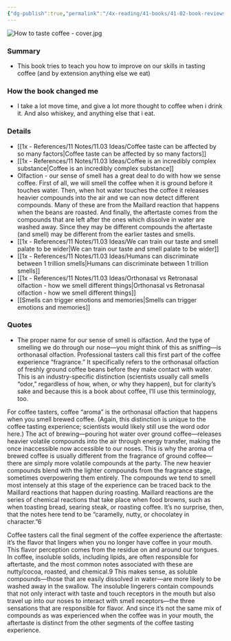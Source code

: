```yaml
---
{"dg-publish":true,"permalink":"/4x-reading/41-books/41-02-book-reviews/how-to-taste-coffee-develop-your-sensory-skills-and-get-the-most-out-of-every-cup-jessica-easto/","title":"How to Taste Coffee - Develop Your Sensory Skills and Get the Most Out of Every Cup - Jessica Easto","dgShowBacklinks":false}
---
```



 ![How to taste coffee - cover.jpg](/img/user/4x%20-%20Reading/41%20Books/41.02%20Book%20reviews/How%20to%20taste%20coffee%20-%20cover.jpg)
 
### Summary
- This book tries to teach you how to improve on our skills in tasting coffee (and by extension anything else we eat)

### How the book changed me
- I take a lot move time, and give a lot more thought to coffee when i drink it. And also whiskey, and anything else that i eat.

### Details
- [[1x - References/11 Notes/11.03 Ideas/Coffee taste can be affected by so many factors\|Coffee taste can be affected by so many factors]]
- [[1x - References/11 Notes/11.03 Ideas/Coffee is an incredibly complex substance\|Coffee is an incredibly complex substance]]
- Olfaction - our sense of smell has a great deal to do with how we sense coffee. First of all, we will smell the coffee when it is ground before it touches water. Then, when hot water touches the coffee it releases heavier compounds into the air and we can now detect different compounds. Many of these are from the Maillard reaction that happens when the beans are roasted. And finally, the aftertaste comes from the compounds that are left after the ones which dissolve in water are washed away. Since they may be different compounds the aftertaste (and smell) may be different from the earlier tastes and smells.
- [[1x - References/11 Notes/11.03 Ideas/We can train our taste and smell palate to be wider\|We can train our taste and smell palate to be wider]]
- [[1x - References/11 Notes/11.03 Ideas/Humans can discriminate between 1 trillion smells\|Humans can discriminate between 1 trillion smells]]
- [[1x - References/11 Notes/11.03 Ideas/Orthonasal vs Retronasal olfaction - how we smell different things\|Orthonasal vs Retronasal olfaction - how we smell different things]]
- [[Smells can trigger emotions and memories\|Smells can trigger emotions and memories]]

### Quotes
- The proper name for our sense of smell is olfaction. And the type of
smelling we do through our nose—you might think of this as sniffing—is orthonasal olfaction. Professional tasters call this first part of the coffee experience “fragrance.” It specifically refers to the orthonasal olfaction of freshly ground coffee beans before they make contact with water. This is an industry-specific distinction (scientists usually call smells “odor,” regardless of how, when, or why they happen), but for clarity’s sake and because this is a book about coffee, I’ll use this terminology, too.

For coffee tasters, coffee “aroma” is the orthonasal olfaction that happens when you smell brewed coffee. (Again, this distinction is unique to the coffee tasting experience; scientists would likely still use the word odor here.) The act of brewing—pouring hot water over ground coffee—releases heavier volatile compounds into the air through energy transfer, making the once inaccessible now accessible to our noses. This is why the aroma of brewed coffee is usually different from the fragrance of ground coffee— there are simply more volatile compounds at the party. The new heavier compounds blend with the lighter compounds from
the fragrance stage, sometimes overpowering them entirely. The compounds we tend to smell most intensely at this stage of the experience can be traced back to the Maillard reactions that happen during roasting. Maillard reactions are the series of chemical reactions that take place when food browns, such as when toasting bread, searing steak, or roasting coffee. It’s no surprise, then, that the notes here tend to be “caramelly, nutty, or chocolatey in character.”6

Coffee tasters call the final segment of the coffee experience the aftertaste: it’s the flavor that lingers when you no longer have coffee in your mouth. This flavor perception comes from the residue on and around our tongues. In coffee, insoluble solids, including lipids, are often responsible for aftertaste, and the most common notes associated with these are nutty/cocoa, roasted, and chemical.9 This makes sense, as soluble compounds—those that are easily dissolved in water—are more likely to be washed away in the swallow. The insoluble lingerers contain compounds that not only interact with taste and touch receptors in the mouth but also travel up into our noses to interact with smell receptors—the three sensations that are responsible for flavor. And since it’s not the same mix of compounds as was experienced when the coffee was in your mouth, the aftertaste is distinct from the other segments of the coffee tasting experience.
